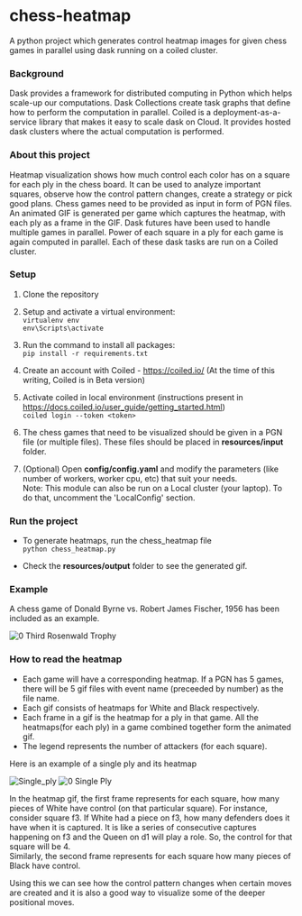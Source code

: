 # chess-heatmap
A python project which generates control heatmap images for given chess games in parallel using dask running on a coiled cluster.

### Background
Dask provides a framework for distributed computing in Python which helps scale-up our computations. Dask Collections create task graphs that define how to perform the computation in parallel. Coiled is a deployment-as-a-service library that makes it easy to scale dask on Cloud. It provides hosted dask clusters where the actual computation is performed.

### About this project
Heatmap visualization shows how much control each color has on a square for each ply in the chess board. It can be used to analyze important squares, observe how the control pattern changes, create a strategy or pick good plans.
Chess games need to be provided as input in form of PGN files. An animated GIF is generated per game which captures the heatmap, with each ply as a frame in the GIF. Dask futures have been used to handle multiple games in parallel. Power of each square in a ply for each game is again computed in parallel. Each of these dask tasks are run on a Coiled cluster.

### Setup

1. Clone the repository

2. Setup and activate a virtual environment: <br />
    `virtualenv env` <br />
    `env\Scripts\activate` <br />
    
3. Run the command to install all packages:<br />
    `pip install -r requirements.txt`
    
4. Create an account with Coiled - https://coiled.io/ (At the time of this writing, Coiled is in Beta version)

5. Activate coiled in local environment (instructions present in https://docs.coiled.io/user_guide/getting_started.html) <br />
    `coiled login --token <token>`
    
6. The chess games that need to be visualized should be given in a PGN file (or multiple files). These files should be placed in **resources/input** folder. 

7. (Optional) Open **config/config.yaml** and modify the parameters (like number of workers, worker cpu, etc) that suit your needs. <br />
Note: This module can also be run on a Local cluster (your laptop). To do that, uncomment the 'LocalConfig' section. 

### Run the project
- To generate heatmaps, run the chess_heatmap file <br />
`python chess_heatmap.py` <br />

- Check the **resources/output** folder to see the generated gif. 

### Example
A chess game of Donald Byrne vs. Robert James Fischer, 1956 has been included as an example. 

![0 Third Rosenwald Trophy](https://user-images.githubusercontent.com/62924721/113397389-90f35b80-93ba-11eb-85ae-b1ac11e57cc9.gif)

### How to read the heatmap
- Each game will have a corresponding heatmap. If a PGN has 5 games, there will be 5 gif files with event name (preceeded by number) as the file name.
- Each gif consists of heatmaps for White and Black respectively.
- Each frame in a gif is the heatmap for a ply in that game. All the heatmaps(for each ply) in a game combined together form the animated gif.
- The legend represents the number of attackers (for each square).

Here is an example of a single ply and its heatmap

![Single_ply](https://user-images.githubusercontent.com/62924721/110592466-5114cc00-81a0-11eb-9329-e241feb6531e.jpg) ![0 Single Ply](https://user-images.githubusercontent.com/62924721/113398033-9604da80-93bb-11eb-88bd-af6a26cb8048.gif)

In the heatmap gif, the first frame represents for each square, how many pieces of White have control (on that particular square). For instance, consider square f3. If White had a piece on f3, how many defenders does it have when it is captured. It is like a series of consecutive captures happening on f3 and the Queen on d1 will play a role. So, the control for that square will be 4. <br/>
Similarly, the second frame represents for each square how many pieces of Black have control. 

Using this we can see how the control pattern changes when certain moves are created and it is also a good way to visualize some of the deeper positional moves.

